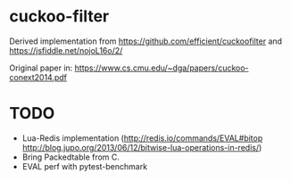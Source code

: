 # cuckoo-filter

Derived implementation from https://github.com/efficient/cuckoofilter 
and https://jsfiddle.net/nojoL16o/2/

Original paper in: https://www.cs.cmu.edu/~dga/papers/cuckoo-conext2014.pdf

# TODO
* Lua-Redis implementation  (http://redis.io/commands/EVAL#bitop http://blog.jupo.org/2013/06/12/bitwise-lua-operations-in-redis/)
* Bring Packedtable from C.
* EVAL perf with pytest-benchmark
